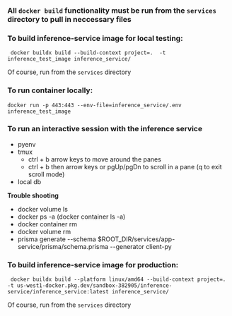 ### All `docker build` functionality must be run from the `services` directory to pull in neccessary files

### To build inference-service image for local testing:
` docker buildx build --build-context project=.  -t inference_test_image inference_service/`

Of course, run from the `services` directory

### To run container locally:
`docker run -p 443:443 --env-file=inference_service/.env inference_test_image`

### To run an interactive session with the inference service

* pyenv
* tmux
  - ctrl + b arrow keys to move around the panes
  - ctrl + b then arrow keys or pgUp/pgDn to scroll in a pane (q to exit scroll mode)
* local db

**Trouble shooting**
* docker volume ls
* docker ps -a (docker container ls -a)
* docker container rm <id>
* docker volume rm <name>
* prisma generate --schema $ROOT_DIR/services/app-service/prisma/schema.prisma --generator client-py

### To build inference-service image for production:
` docker buildx build --platform linux/amd64 --build-context project=.  -t us-west1-docker.pkg.dev/sandbox-382905/inference-service/inference_service:latest inference_service/`

Of course, run from the `services` directory
